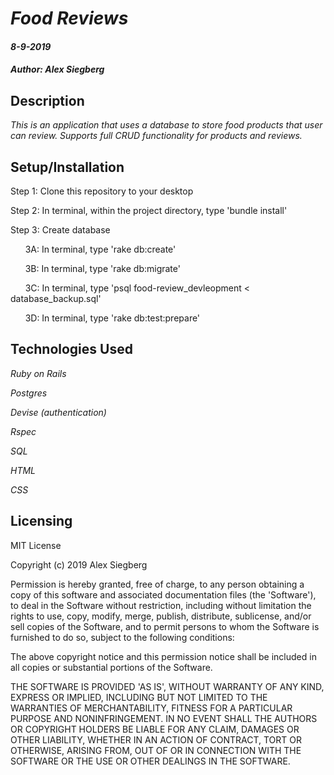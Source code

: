 # _Food Reviews_

#### _8-9-2019_

#### _Author: Alex Siegberg_

## Description

_This is an application that uses a database to store food products that user can review. Supports full CRUD functionality for products and reviews._

## Setup/Installation

Step 1: Clone this repository to your desktop

Step 2: In terminal, within the project directory, type 'bundle install'

Step 3: Create database

&nbsp;&nbsp;&nbsp;&nbsp;&nbsp;&nbsp;3A: In terminal, type 'rake db:create'

&nbsp;&nbsp;&nbsp;&nbsp;&nbsp;&nbsp;3B: In terminal, type 'rake db:migrate'

&nbsp;&nbsp;&nbsp;&nbsp;&nbsp;&nbsp;3C: In terminal, type 'psql food-review_devleopment < database_backup.sql'

&nbsp;&nbsp;&nbsp;&nbsp;&nbsp;&nbsp;3D: In terminal, type 'rake db:test:prepare'

## Technologies Used

_Ruby on Rails_

_Postgres_

_Devise (authentication)_

_Rspec_

_SQL_

_HTML_

_CSS_

## Licensing

MIT License

Copyright (c) 2019 Alex Siegberg

Permission is hereby granted, free of charge, to any person obtaining a copy
of this software and associated documentation files (the 'Software'), to deal
in the Software without restriction, including without limitation the rights
to use, copy, modify, merge, publish, distribute, sublicense, and/or sell
copies of the Software, and to permit persons to whom the Software is
furnished to do so, subject to the following conditions:

The above copyright notice and this permission notice shall be included in all
copies or substantial portions of the Software.

THE SOFTWARE IS PROVIDED 'AS IS', WITHOUT WARRANTY OF ANY KIND, EXPRESS OR
IMPLIED, INCLUDING BUT NOT LIMITED TO THE WARRANTIES OF MERCHANTABILITY,
FITNESS FOR A PARTICULAR PURPOSE AND NONINFRINGEMENT. IN NO EVENT SHALL THE
AUTHORS OR COPYRIGHT HOLDERS BE LIABLE FOR ANY CLAIM, DAMAGES OR OTHER
LIABILITY, WHETHER IN AN ACTION OF CONTRACT, TORT OR OTHERWISE, ARISING FROM,
OUT OF OR IN CONNECTION WITH THE SOFTWARE OR THE USE OR OTHER DEALINGS IN THE
SOFTWARE.
